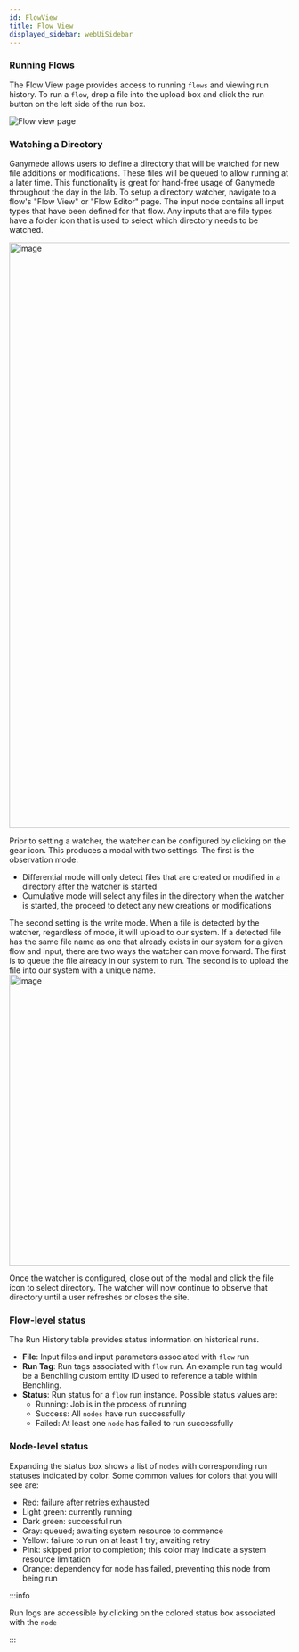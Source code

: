```yaml
---
id: FlowView
title: Flow View
displayed_sidebar: webUiSidebar
---
```


### Running Flows

The Flow View page provides access to running `flows` and viewing run history. To run a `flow`, drop a file into the upload box and click the run button on the left side of the run box.

<img alt="Flow view page" src="https://ganymede-bio.mo.cloudinary.net/apiServer/FlowView_20221220.png" />


### Watching a Directory

Ganymede allows users to define a directory that will be watched for new file additions or modifications. These files will be queued to allow running at a later time. This functionality is great for hand-free usage of Ganymede throughout the day in the lab. To setup a directory watcher, navigate to a flow's "Flow View" or "Flow Editor" page. The input node contains all input types that have been defined for that flow. Any inputs that are file types  have a folder icon that is used to select which directory needs to be watched.

 <img width="1050" alt="image" src="https://user-images.githubusercontent.com/111307862/207990602-8e25e317-6b96-4d2a-a630-0d87dc5ed237.png" />

 Prior to setting a watcher, the watcher can be configured by clicking on the gear icon. This produces a modal with two settings. The first is the observation mode.
 - Differential mode will only detect files that are created or modified in a directory after the watcher is started
 - Cumulative mode will select any files in the directory when the watcher is started, the proceed to detect any new creations or modifications

 The second setting is the write mode. When a file is detected by the watcher, regardless of mode, it will upload to our system. If a detected file has the same file name as one that already exists in our system for a given flow and input, there are two ways the watcher can move forward. The first is to queue the file already in our system to run. The second is to upload the file into our system with a unique name.
 <img width="521" alt="image" src="https://user-images.githubusercontent.com/111307862/208010181-4b94c040-3c65-49ba-9c84-f137d75636d4.png" />

 Once the watcher is configured, close out of the modal and click the file icon to select directory. The watcher will now continue to observe that directory until a user refreshes or closes the site.
 
### Flow-level status

The Run History table provides status information on historical runs.

- **File**: Input files and input parameters associated with `flow` run
- **Run Tag**: Run tags associated with `flow` run. An example run tag would be a Benchling custom entity ID used to reference a table within Benchling.
- **Status**: Run status for a `flow` run instance.  Possible status values are: 
  - Running: Job is in the process of running
  - Success: All `nodes` have run successfully
  - Failed: At least one `node` has failed to run successfully

### Node-level status

Expanding the status box shows a list of `nodes` with corresponding run statuses indicated by color.  Some common values for colors that you will see are:
  - Red: failure after retries exhausted
  - Light green: currently running
  - Dark green: successful run
  - Gray: queued; awaiting system resource to commence
  - Yellow: failure to run on at least 1 try; awaiting retry
  - Pink: skipped prior to completion; this color may indicate a system resource limitation
  - Orange: dependency for node has failed, preventing this node from being run

:::info

Run logs are accessible by clicking on the colored status box associated with the `node`

:::

